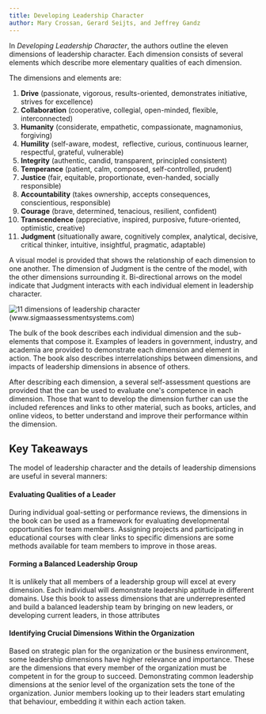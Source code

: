 ```yaml
---
title: Developing Leadership Character
author: Mary Crossan, Gerard Seijts, and Jeffrey Gandz
---
```


In _Developing Leadership Character_, the authors outline the eleven dimensions of leadership character. Each dimension consists of several elements which describe more elementary qualities of each dimension.

The dimensions and elements are:

1. __Drive__ (passionate, vigorous, results-oriented, demonstrates initiative, strives for excellence)
1. __Collaboration__ (cooperative, collegial, open-minded, flexible, interconnected)
1. __Humanity__ (considerate, empathetic, compassionate, magnamonius, forgiving)
1. __Humility__ (self-aware, modest,  reflective, curious, continuous learner, respectful, grateful, vulnerable)
1. __Integrity__ (authentic, candid, transparent, principled consistent)
1. __Temperance__ (patient, calm, composed, self-controlled, prudent)
1. __Justice__ (fair, equitable, proportionate, even-handed, socially responsible)
1. __Accountability__ (takes ownership, accepts consequences, conscientious, responsible)
1. __Courage__ (brave, determined, tenacious, resilient, confident)
1. __Transcendence__ (appreciative, inspired, purposive, future-oriented, optimistic, creative)
1. __Judgment__ (situationally aware, cognitively complex, analytical, decisive, critical thinker, intuitive, insightful, pragmatic, adaptable)

A visual model is provided that shows the relationship of each dimension to one another. The dimension of Judgment is the centre of the model, with the other dimensions surrounding it. Bi-directional arrows on the model indicate that Judgment interacts with each individual element in leadership character.


![11 dimensions of leadership character (www.sigmaassessmentsystems.com)](https://www.sigmaassessmentsystems.com/wp-content/uploads/2015/07/Character-figure1-14-2014.jpg)

The bulk of the book describes each individual dimension and the sub-elements that compose it. Examples of leaders in government, industry, and academia are provided to demonstrate each dimension and element in action. The book also describes interrelationships between dimensions, and impacts of leadership dimensions in absence of others.

After describing each dimension, a several self-assessment questions are provided that the can be used to evaluate one's competence in each dimension. Those that want to develop the dimension further can use the included references and links to other material, such as books, articles, and online videos, to better understand and improve their performance within the dimension.

## Key Takeaways

The model of leadership character and the details of leadership dimensions are useful in several manners:

#### Evaluating Qualities of a Leader

During individual goal-setting or performance reviews, the dimensions in the book can be used as a framework for evaluating developmental opportunities for team members. Assigning projects and participating in educational courses with clear links to specific dimensions are some methods available for team members to improve in those areas.

#### Forming a Balanced Leadership Group

It is unlikely that all members of a leadership group will excel at every dimension. Each individual will demonstrate leadership aptitude in different domains. Use this book to assess dimensions that are underrepresented and build a balanced leadership team by bringing on new leaders, or developing current leaders, in those attributes

#### Identifying Crucial Dimensions Within the Organization

Based on strategic plan for the organization or the business environment, some leadership dimensions have higher relevance and importance. These are the dimensions that every member of the organization must be competent in for the group to succeed. Demonstrating common leadership dimensions at the senior level of the organization sets the tone of the organization. Junior members looking up to their leaders start emulating that behaviour, embedding it within each action taken.
